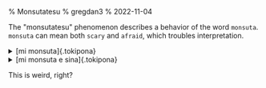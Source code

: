 % Monsutatesu
% gregdan3
% 2022-11-04

The "monsutatesu" phenomenon describes a behavior of the word `monsuta`. `monsuta` can mean both `scary` and `afraid`, which troubles interpretation.

<details><summary>[mi monsuta]{.tokipona}</summary>

I am scary!

I am afraid!

</details>

<details><summary>[mi monsuta e sina]{.tokipona}</summary>

I make you scary!

I make you afraid!

</details>

This is weird, right?
